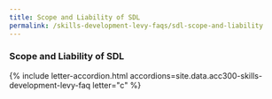```yaml
---
title: Scope and Liability of SDL
permalink: /skills-development-levy-faqs/sdl-scope-and-liability
---
```


### Scope and Liability of SDL

{% include letter-accordion.html accordions=site.data.acc300-skills-development-levy-faq letter="c" %}

